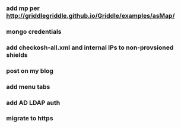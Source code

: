 ### add mp per http://griddlegriddle.github.io/Griddle/examples/asMap/
### mongo credentials
### add checkosh-all.xml and internal IPs to non-provsioned shields
### post on my blog
### add menu tabs
### add AD LDAP auth
### migrate to https
